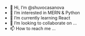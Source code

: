 - 👋 Hi, I’m @shuvocasanova
- 👀 I’m interested in MERN & Python
- 🌱 I’m currently learning React
- 💞️ I’m looking to collaborate on ...
- 📫 How to reach me ...

<!---
shuvocasanova/shuvocasanova is a ✨ special ✨ repository because its `README.md` (this file) appears on your GitHub profile.
You can click the Preview link to take a look at your changes.
--->
